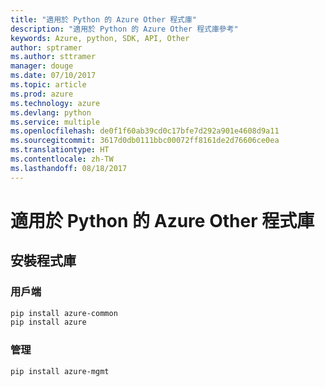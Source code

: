 ```yaml
---
title: "適用於 Python 的 Azure Other 程式庫"
description: "適用於 Python 的 Azure Other 程式庫參考"
keywords: Azure, python, SDK, API, Other
author: sptramer
ms.author: sttramer
manager: douge
ms.date: 07/10/2017
ms.topic: article
ms.prod: azure
ms.technology: azure
ms.devlang: python
ms.service: multiple
ms.openlocfilehash: de0f1f60ab39cd0c17bfe7d292a901e4608d9a11
ms.sourcegitcommit: 3617d0db0111bbc00072ff8161de2d76606ce0ea
ms.translationtype: HT
ms.contentlocale: zh-TW
ms.lasthandoff: 08/18/2017
---
```

# <a name="azure-other-libraries-for-python"></a>適用於 Python 的 Azure Other 程式庫

## <a name="install-the-libraries"></a>安裝程式庫
### <a name="client"></a>用戶端

```bash
pip install azure-common
pip install azure
```

### <a name="management"></a>管理

```bash
pip install azure-mgmt
```
